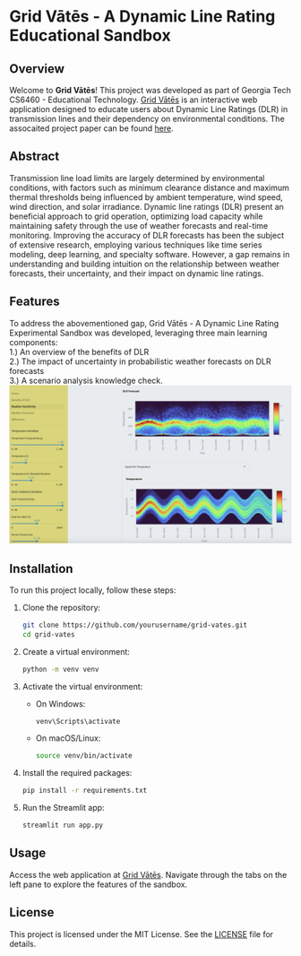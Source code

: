 # Grid Vātēs - A Dynamic Line Rating Educational Sandbox

## Overview
Welcome to **Grid Vātēs**! This project was developed as part of Georgia Tech CS6460 - Educational Technology. [Grid Vātēs](https://grid-vates.streamlit.app/) is an interactive web application designed to educate users about Dynamic Line Ratings (DLR) in transmission lines and their dependency on environmental conditions. The assocaited project paper can be found [here](Grid_Vates.pdf).

## Abstract
Transmission line load limits are largely determined by environmental conditions, with factors such as minimum clearance distance and maximum thermal thresholds being influenced by ambient temperature, wind speed, wind direction, and solar irradiance. Dynamic line ratings (DLR) present an beneficial approach to grid operation, optimizing load capacity while maintaining safety through the use of weather forecasts and real-time monitoring. Improving the accuracy of DLR forecasts has been the subject of extensive research, employing various techniques like time series modeling, deep learning, and specialty software. However, a gap remains in understanding and building intuition on the relationship between weather forecasts, their uncertainty, and their impact on dynamic line ratings. 

## Features
To address the abovementioned gap, Grid Vātēs - A Dynamic Line Rating Experimental Sandbox was developed, leveraging three main learning components: <br>1.) An overview of the benefits of DLR <br>2.) The impact of uncertainty in probabilistic weather forecasts on DLR forecasts <br>3.) A scenario analysis knowledge check. 
<br>
![Weather - Sensitivity Screenshot](images/Vates_screen_shot.png)

## Installation
To run this project locally, follow these steps:

1. Clone the repository:
    ```bash
    git clone https://github.com/yourusername/grid-vates.git
    cd grid-vates
    ```

2. Create a virtual environment:
    ```bash
    python -m venv venv
    ```

3. Activate the virtual environment:
    - On Windows:
      ```bash
      venv\Scripts\activate
      ```
    - On macOS/Linux:
      ```bash
      source venv/bin/activate
      ```

4. Install the required packages:
    ```bash
    pip install -r requirements.txt
    ```

5. Run the Streamlit app:
    ```bash
    streamlit run app.py
    ```

## Usage
Access the web application at [Grid Vātēs](https://grid-vates.streamlit.app/). Navigate through the tabs on the left pane to explore the features of the sandbox.

## License
This project is licensed under the MIT License. See the [LICENSE](LICENSE) file for details.